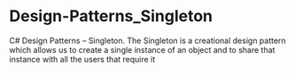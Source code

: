 # Design-Patterns_Singleton
C# Design Patterns – Singleton. The Singleton is a creational design pattern which allows us to create a single instance of an object and to share that instance with all the users that require it
